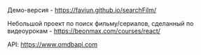 Демо-версия - https://faviun.github.io/searchFilm/

Небольшой проект по поиск фильму/сериалов, сделанный по видеоурокам - https://beonmax.com/courses/react/

API: https://www.omdbapi.com

